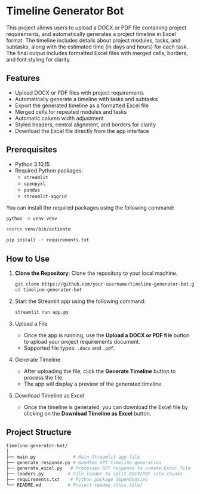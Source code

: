 # Timeline Generator Bot

This project allows users to upload a DOCX or PDF file containing project requirements, and automatically generates a project timeline in Excel format. The timeline includes details about project modules, tasks, and subtasks, along with the estimated time (in days and hours) for each task. The final output includes formatted Excel files with merged cells, borders, and font styling for clarity.

## Features

- Upload DOCX or PDF files with project requirements
- Automatically generate a timeline with tasks and subtasks
- Export the generated timeline as a formatted Excel file
- Merged cells for repeated modules and tasks
- Automatic column width adjustment
- Styled headers, central alignment, and borders for clarity
- Download the Excel file directly from the app interface

## Prerequisites

- Python 3.10.15
- Required Python packages:
  - `streamlit`
  - `openpyxl`
  - `pandas`
  - `streamlit-aggrid`

You can install the required packages using the following command:

```bash
python -m venv venv

source venv/bin/activate

pip install -r requirements.txt
```

## How to Use

1. **Clone the Repository**:
   Clone the repository to your local machine.
   ```bash
   git clone https://github.com/your-username/timeline-generator-bot.git
   cd timeline-generator-bot

2. Start the Streamlit app using the following command:
    ```bash
    streamlit run app.py
    ```

3. Upload a File
    * Once the app is running, use the **Upload a DOCX or PDF file** button to upload your project requirements document.
    * Supported file types: `.docx` and `.pdf`.

4. Generate Timeline
    * After uploading the file, click the **Generate Timeline** button to process the file.
    * The app will display a preview of the generated timeline.

5. Download Timeline as Excel
    * Once the timeline is generated, you can download the Excel file by clicking on the **Download Timeline as Excel** button.

## Project Structure

```bash
timeline-generator-bot/
│
├── main.py              # Main Streamlit app file
├── generate_response.py # Handles GPT timeline generation
├── generate_excel.py   # Processes GPT response to create Excel file
├── loaders.py         # File loader to split DOCX/PDF into chunks
├── requirements.txt    # Python package dependencies
└── README.md          # Project readme (this file)
```

